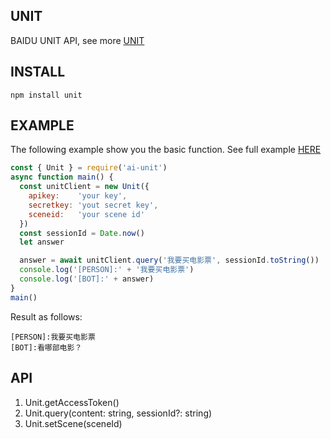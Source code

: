 ## UNIT
BAIDU UNIT API, see more [UNIT](https://ai.baidu.com/unit)

## INSTALL
```
npm install unit
```

## EXAMPLE
The following example show you the basic function.  See full example [HERE](https://github.com/lijiarui/ai-unit/blob/master/example/test.js)
```js
const { Unit } = require('ai-unit')
async function main() {
  const unitClient = new Unit({
    apikey:    'your key', 
    secretkey: 'yout secret key', 
    sceneid:   'your scene id'
  })
  const sessionId = Date.now()
  let answer

  answer = await unitClient.query('我要买电影票', sessionId.toString())
  console.log('[PERSON]:' + '我要买电影票')
  console.log('[BOT]:' + answer)
}
main()
```

Result as follows:
```
[PERSON]:我要买电影票
[BOT]:看哪部电影？
```

## API
1. Unit.getAccessToken()
2. Unit.query(content: string, sessionId?: string)
3. Unit.setScene(sceneId)